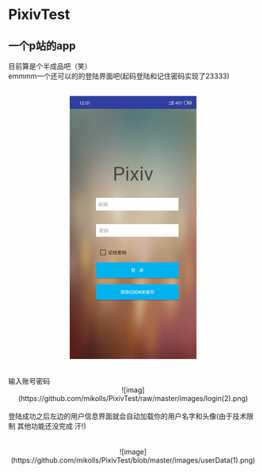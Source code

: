 # PixivTest
一个p站的app
-------------
目前算是个半成品吧（笑）
<br>
emmmm一个还可以的的登陆界面吧(起码登陆和记住密码实现了23333)
</br>
    <div  align=center>
         <br>![image](https://github.com/mikolls/PixivTest/blob/master/images/login(1).png)</br>
    </div>

<br>
输入账号密码
</br>

<div  align=center>
         ![imag](https://github.com/mikolls/PixivTest/raw/master/images/login(2).png)
</div>

<br>
登陆成功之后左边的用户信息界面就会自动加载你的用户名字和头像(由于技术限制 其他功能还没完成 汗!)
</br>
<br>
<div  align=center>
         <br>![image](https://github.com/mikolls/PixivTest/blob/master/images/userData(1).png)</br>
    </div>
</br>
